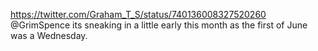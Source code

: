 https://twitter.com/Graham_T_S/status/740136008327520260 @GrimSpence its sneaking in a little early this month as the first of June was a Wednesday.